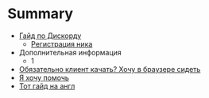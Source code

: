 # Summary

* [Гайд по Дискорду](README.md)
   * [Регистрация ника](registratsiya_nika.md)
* Дополнительная информация
   * 1
* [Обязательно клиент качать? Хочу в браузере сидеть](desktop-vs-web.md)
* [Я хочу помочь](ya_hochu_pomoch.md)
* [Тот гайд на англ](chapter1.md)

